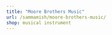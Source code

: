 ```yaml
---
title: "Moore Brothers Music"
url: /sammamish/moore-brothers-music/
shop: musical instrument
---
```


